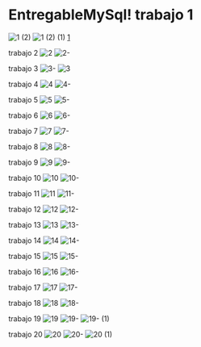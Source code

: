 # EntregableMySql! trabajo 1
![1 (2)](https://github.com/user-attachments/assets/682af7fe-bc95-47d2-9b9b-1d1270ef7562)
![1 (2) (1)](https://github.com/user-attachments/assets/ac9e6c03-317b-40c6-b5ba-e1c082476b93)
[1](https://github.com/user-attachments/assets/588d2971-f456-4e16-bb75-40b356095dfa)

trabajo 2
![2](https://github.com/user-attachments/assets/e066d60b-8e95-4351-a844-baf956475969)
![2-](https://github.com/user-attachments/assets/b4c83246-616d-42f7-b946-59278833170d)

trabajo 3
![3-](https://github.com/user-attachments/assets/367ec2ce-e48b-491b-a39a-f8db4e82afeb)
![3](https://github.com/user-attachments/assets/91797dd1-bfdf-4bb3-8e95-21ae50d347b5)

trabajo 4
![4](https://github.com/user-attachments/assets/2c5730e5-d364-46de-a136-7940dbc92a3b)
![4-](https://github.com/user-attachments/assets/41d2ca4c-6afd-48af-9174-68dddaf2f92a)

trabajo 5
![5](https://github.com/user-attachments/assets/f30fd61d-c08a-478c-95f3-8fd0da828fec)
![5-](https://github.com/user-attachments/assets/760968ce-9f2c-486a-8b8d-5f513af66eff)

trabajo 6
![6](https://github.com/user-attachments/assets/cb42f62f-47b7-4363-8272-15f5f7fbea04)
![6-](https://github.com/user-attachments/assets/785fb1a4-4179-474b-a2d0-06ca94154225)

trabajo 7
![7](https://github.com/user-attachments/assets/f0563e6c-b0a9-47f9-b97d-fd54311079b6)
![7-](https://github.com/user-attachments/assets/4314edf2-4845-49aa-a43d-687f84cc5b33)

trabajo 8
![8](https://github.com/user-attachments/assets/5c86f5f0-3d80-4e7f-bf3d-ddf34c9fe592)
![8-](https://github.com/user-attachments/assets/1e662935-44fb-4a04-b8be-4bda168d7eb0)

trabajo 9
![9](https://github.com/user-attachments/assets/8db403b8-01e0-4e79-908d-521b9b0f87bf)
![9-](https://github.com/user-attachments/assets/39ee260c-6ae6-4f4d-92cc-94ed73911eeb)

trabajo 10
![10](https://github.com/user-attachments/assets/755fff47-c508-42de-b64a-759b2dc44b97)
![10-](https://github.com/user-attachments/assets/0ce2e930-ce34-4e08-bf97-f7bb1dca084f)

trabajo 11
![11](https://github.com/user-attachments/assets/2e23ff54-dd0e-4ecc-af90-1991f5377750)
![11-](https://github.com/user-attachments/assets/932c0a2a-abbf-45bf-9f18-4fed660f12f4)

trabajo 12
![12](https://github.com/user-attachments/assets/f7be36a5-e6c5-4d9e-b4b0-91f85f99b441)
![12-](https://github.com/user-attachments/assets/30379bf2-230d-45bf-85b6-4b21a459ddb8)

trabajo 13
![13](https://github.com/user-attachments/assets/8852ef5e-770a-419f-bae9-44daf3d0b518)
![13-](https://github.com/user-attachments/assets/c63171ea-928d-40dc-bf01-0e13d8ce5c2d)

trabajo 14
![14](https://github.com/user-attachments/assets/9c0a98f9-35da-4411-bf81-09d8ec9d5cc9)
![14-](https://github.com/user-attachments/assets/9bce8266-82a9-4438-8fe0-363a66053485)

trabajo 15
![15](https://github.com/user-attachments/assets/39f86f59-5cef-4722-8405-36241dc37183)
![15-](https://github.com/user-attachments/assets/8a1639e9-04e4-4209-9374-279ff746aea2)

trabajo 16
![16](https://github.com/user-attachments/assets/b7a879bf-701f-4db0-af88-92c5ec02d300)
![16-](https://github.com/user-attachments/assets/71480ad9-52c7-4238-8f13-a5762cc21d9b)

trabajo 17
![17](https://github.com/user-attachments/assets/95c45a2e-e189-4bf0-9680-f1c0aa1609cf)
![17-](https://github.com/user-attachments/assets/5ed807e6-ddc5-4adf-a5bd-0acaf2932e21)

trabajo 18
![18](https://github.com/user-attachments/assets/4ab26c95-f6fc-40c4-8474-b8d2d87ac1f1)
![18-](https://github.com/user-attachments/assets/73c2738f-9d5f-4f73-a4d3-17a90ed20a08)

trabajo 19
![19](https://github.com/user-attachments/assets/0a3d61d5-bdf7-49db-b52e-d96e68e69711)
![19-](https://github.com/user-attachments/assets/58094f70-76ec-454e-afdf-b7b9b40c0bca)
![19- (1)](https://github.com/user-attachments/assets/cb874f19-a478-478e-b34e-60ab98c1b2ac)

trabajo 20
![20](https://github.com/user-attachments/assets/030fe037-0ec8-452e-b4fa-913aefcc5611)
![20-](https://github.com/user-attachments/assets/9f33557b-b30a-4f85-ae6f-90d52d60e084)
![20 (1)](https://github.com/user-attachments/assets/4ae092a8-09ed-4628-a84b-61377b374bff)


